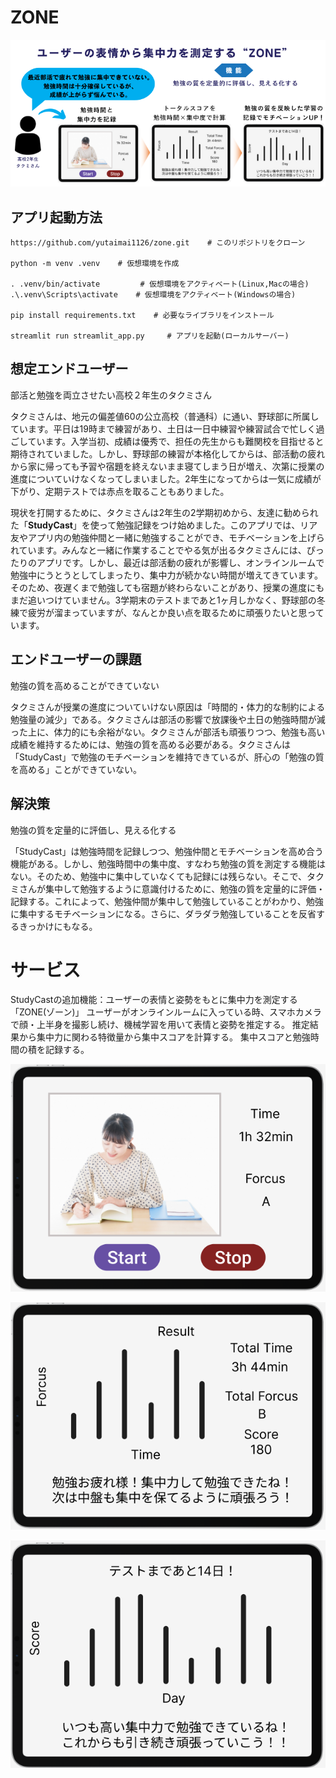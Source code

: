 # ZONE

![サービス概要](other_pic/UI/paper_proto.png)

## アプリ起動方法
```
https://github.com/yutaimai1126/zone.git    # このリポジトリをクローン

python -m venv .venv    # 仮想環境を作成

. .venv/bin/activate         # 仮想環境をアクティベート(Linux,Macの場合)
.\.venv\Scripts\activate    # 仮想環境をアクティベート(Windowsの場合)

pip install requirements.txt    # 必要なライブラリをインストール

streamlit run streamlit_app.py     # アプリを起動(ローカルサーバー)
```

## 想定エンドユーザー
部活と勉強を両立させたい高校２年生のタクミさん

タクミさんは、地元の偏差値60の公立高校（普通科）に通い、野球部に所属しています。平日は19時まで練習があり、土日は一日中練習や練習試合で忙しく過ごしています。入学当初、成績は優秀で、担任の先生からも難関校を目指せると期待されていました。しかし、野球部の練習が本格化してからは、部活動の疲れから家に帰っても予習や宿題を終えないまま寝てしまう日が増え、次第に授業の進度についていけなくなってしまいました。2年生になってからは一気に成績が下がり、定期テストでは赤点を取ることもありました。

現状を打開するために、タクミさんは2年生の2学期初めから、友達に勧められた「**StudyCast**」を使って勉強記録をつけ始めました。このアプリでは、リア友やアプリ内の勉強仲間と一緒に勉強することができ、モチベーションを上げられています。みんなと一緒に作業することでやる気が出るタクミさんには、ぴったりのアプリです。しかし、最近は部活動の疲れが影響し、オンラインルームで勉強中にうとうとしてしまったり、集中力が続かない時間が増えてきています。そのため、夜遅くまで勉強しても宿題が終わらないことがあり、授業の進度にもまだ追いつけていません。3学期末のテストまであと1ヶ月しかなく、野球部の冬練で疲労が溜まっていますが、なんとか良い点を取るために頑張りたいと思っています。

## エンドユーザーの課題
勉強の質を高めることができていない

タクミさんが授業の進度についていけない原因は「時間的・体力的な制約による勉強量の減少」である。タクミさんは部活の影響で放課後や土日の勉強時間が減った上に、体力的にも余裕がない。タクミさんが部活も頑張りつつ、勉強も高い成績を維持するためには、勉強の質を高める必要がある。タクミさんは「StudyCast」で勉強のモチベーションを維持できているが、肝心の「勉強の質を高める」ことができていない。

## 解決策
勉強の質を定量的に評価し、見える化する

「StudyCast」は勉強時間を記録しつつ、勉強仲間とモチベーションを高め合う機能がある。しかし、勉強時間中の集中度、すなわち勉強の質を測定する機能はない。そのため、勉強中に集中していなくても記録には残らない。そこで、タクミさんが集中して勉強するように意識付けるために、勉強の質を定量的に評価・記録する。これによって、勉強仲間が集中して勉強していることがわかり、勉強に集中するモチベーションになる。さらに、ダラダラ勉強していることを反省するきっかけにもなる。

# サービス
StudyCastの追加機能：ユーザーの表情と姿勢をもとに集中力を測定する「ZONE(ゾーン)」
ユーザーがオンラインルームに入っている時、スマホカメラで顔・上半身を撮影し続け、機械学習を用いて表情と姿勢を推定する。
推定結果から集中力に関わる特徴量から集中スコアを計算する。
集中スコアと勉強時間の積を記録する。

![勉強時間の記録](other_pic/UI/study_rec.png)

![勉強記録結果](other_pic/UI/daily_study.png)

![週間勉強記録](other_pic/UI/weekly_study.png)